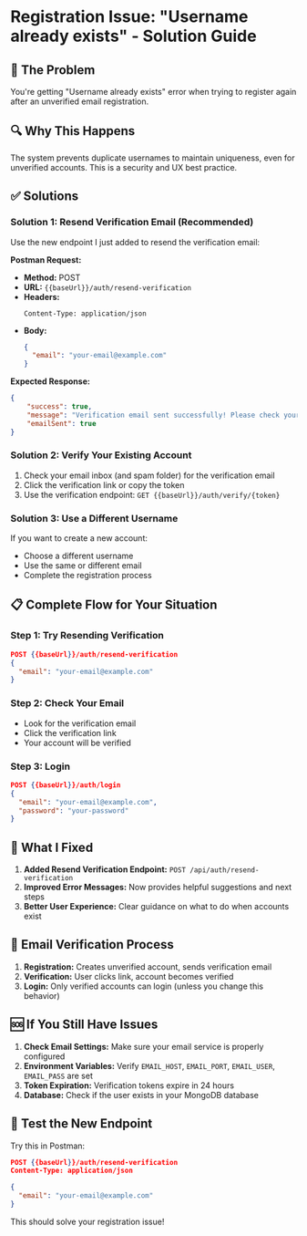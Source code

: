 # Registration Issue: "Username already exists" - Solution Guide

## 🚨 The Problem
You're getting "Username already exists" error when trying to register again after an unverified email registration.

## 🔍 Why This Happens
The system prevents duplicate usernames to maintain uniqueness, even for unverified accounts. This is a security and UX best practice.

## ✅ Solutions

### Solution 1: Resend Verification Email (Recommended)
Use the new endpoint I just added to resend the verification email:

**Postman Request:**
- **Method:** POST
- **URL:** `{{baseUrl}}/auth/resend-verification`
- **Headers:**
  ```
  Content-Type: application/json
  ```
- **Body:**
  ```json
  {
    "email": "your-email@example.com"
  }
  ```

**Expected Response:**
```json
{
    "success": true,
    "message": "Verification email sent successfully! Please check your email inbox and spam folder.",
    "emailSent": true
}
```

### Solution 2: Verify Your Existing Account
1. Check your email inbox (and spam folder) for the verification email
2. Click the verification link or copy the token
3. Use the verification endpoint: `GET {{baseUrl}}/auth/verify/{token}`

### Solution 3: Use a Different Username
If you want to create a new account:
- Choose a different username
- Use the same or different email
- Complete the registration process

## 📋 Complete Flow for Your Situation

### Step 1: Try Resending Verification
```json
POST {{baseUrl}}/auth/resend-verification
{
  "email": "your-email@example.com"
}
```

### Step 2: Check Your Email
- Look for the verification email
- Click the verification link
- Your account will be verified

### Step 3: Login
```json
POST {{baseUrl}}/auth/login
{
  "email": "your-email@example.com",
  "password": "your-password"
}
```

## 🔧 What I Fixed

1. **Added Resend Verification Endpoint:** `POST /api/auth/resend-verification`
2. **Improved Error Messages:** Now provides helpful suggestions and next steps
3. **Better User Experience:** Clear guidance on what to do when accounts exist

## 📧 Email Verification Process

1. **Registration:** Creates unverified account, sends verification email
2. **Verification:** User clicks link, account becomes verified
3. **Login:** Only verified accounts can login (unless you change this behavior)

## 🆘 If You Still Have Issues

1. **Check Email Settings:** Make sure your email service is properly configured
2. **Environment Variables:** Verify `EMAIL_HOST`, `EMAIL_PORT`, `EMAIL_USER`, `EMAIL_PASS` are set
3. **Token Expiration:** Verification tokens expire in 24 hours
4. **Database:** Check if the user exists in your MongoDB database

## 🚀 Test the New Endpoint

Try this in Postman:
```json
POST {{baseUrl}}/auth/resend-verification
Content-Type: application/json

{
  "email": "your-email@example.com"
}
```

This should solve your registration issue!
